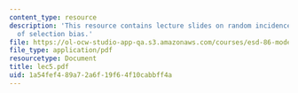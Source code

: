 ```yaml
---
content_type: resource
description: 'This resource contains lecture slides on random incidence: a major source
  of selection bias.'
file: https://ol-ocw-studio-app-qa.s3.amazonaws.com/courses/esd-86-models-data-and-inference-for-socio-technical-systems-spring-2007/1a54fef489a72a6f19f64f10cabbff4a_lec5.pdf
file_type: application/pdf
resourcetype: Document
title: lec5.pdf
uid: 1a54fef4-89a7-2a6f-19f6-4f10cabbff4a
---
```

